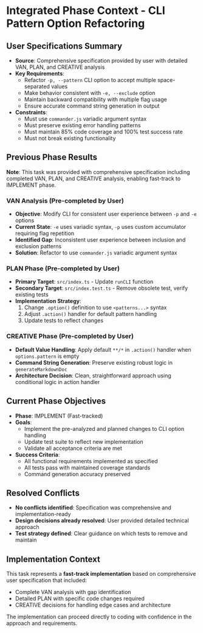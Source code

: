 # Integrated Phase Context - CLI Pattern Option Refactoring

## User Specifications Summary
- **Source**: Comprehensive specification provided by user with detailed VAN, PLAN, and CREATIVE analysis
- **Key Requirements**:
  - Refactor `-p, --pattern` CLI option to accept multiple space-separated values
  - Make behavior consistent with `-e, --exclude` option
  - Maintain backward compatibility with multiple flag usage
  - Ensure accurate command string generation in output
- **Constraints**:
  - Must use `commander.js` variadic argument syntax
  - Must preserve existing error handling patterns
  - Must maintain 85% code coverage and 100% test success rate
  - Must not break existing functionality

## Previous Phase Results
**Note**: This task was provided with comprehensive specification including completed VAN, PLAN, and CREATIVE analysis, enabling fast-track to IMPLEMENT phase.

### VAN Analysis (Pre-completed by User)
- **Objective**: Modify CLI for consistent user experience between `-p` and `-e` options
- **Current State**: `-e` uses variadic syntax, `-p` uses custom accumulator requiring flag repetition
- **Identified Gap**: Inconsistent user experience between inclusion and exclusion patterns
- **Solution**: Refactor to use `commander.js` variadic argument syntax

### PLAN Phase (Pre-completed by User)
- **Primary Target**: `src/index.ts` - Update `runCLI` function
- **Secondary Target**: `src/index.test.ts` - Remove obsolete test, verify existing tests
- **Implementation Strategy**:
  1. Change `.option()` definition to use `<patterns...>` syntax
  2. Adjust `.action()` handler for default pattern handling
  3. Update tests to reflect changes

### CREATIVE Phase (Pre-completed by User)
- **Default Value Handling**: Apply default `**/*` in `.action()` handler when `options.pattern` is empty
- **Command String Generation**: Preserve existing robust logic in `generateMarkdownDoc`
- **Architecture Decision**: Clean, straightforward approach using conditional logic in action handler

## Current Phase Objectives
- **Phase**: IMPLEMENT (Fast-tracked)
- **Goals**:
  - Implement the pre-analyzed and planned changes to CLI option handling
  - Update test suite to reflect new implementation
  - Validate all acceptance criteria are met
- **Success Criteria**:
  - All functional requirements implemented as specified
  - All tests pass with maintained coverage standards
  - Command generation accuracy preserved

## Resolved Conflicts
- **No conflicts identified**: Specification was comprehensive and implementation-ready
- **Design decisions already resolved**: User provided detailed technical approach
- **Test strategy defined**: Clear guidance on which tests to remove and maintain

## Implementation Context
This task represents a **fast-track implementation** based on comprehensive user specification that included:
- Complete VAN analysis with gap identification
- Detailed PLAN with specific code changes required
- CREATIVE decisions for handling edge cases and architecture

The implementation can proceed directly to coding with confidence in the approach and requirements.